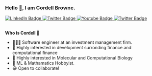 
### Hello 👋, I am Cordell Browne.

<div id="badges">
  <a href="https://www.linkedin.com/in/cordell-browne-b51429184">
    <img src="https://img.shields.io/badge/LinkedIn-blue?style=for-the-badge&logo=linkedin&logoColor=white" alt="LinkedIn Badge"/>
  </a>
  <a href="mailto: cordellcbrowne@gmail.com">
    <img src="https://img.shields.io/badge/Gmail-red?style=for-the-badge&logo=Gmail&logoColor=white" alt="Twitter Badge"/>
  </a>
  <a href="https://www.kaggle.com/cordellbrowne">
    <img src="https://img.shields.io/badge/Kaggle-0088CC?style=for-the-badge&logo=kaggle&logoColor=white" alt="Youtube Badge"/>
  </a>
  <a href="https://cordell.in">
    <img src="https://img.shields.io/badge/Portfolio-CA4245?style=for-the-badge&logo=&logoColor=white" alt="Twitter Badge"/>
  </a>
</div>
<br>

__Who is Cordell 🤔__ 
- 🧑🏿‍💻 Software engineer at an investment management firm.
- 🏦 Highly interested in development surronding finance and computational finance
- 🧬 Highly interested in Molecular and Computational Biology
- 🤖 ML & Mathamatics Hobbyist.
- 😀 Open to collaborate!



